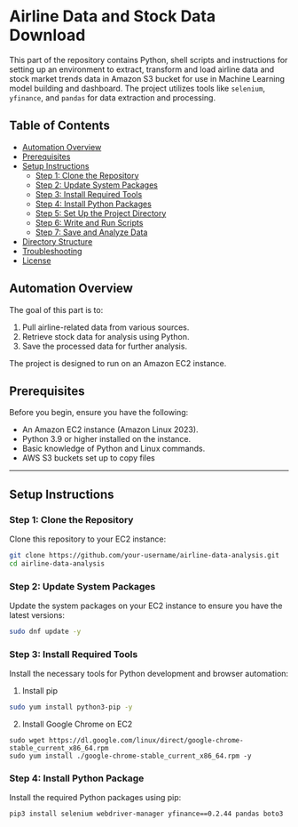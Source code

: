 # Airline Data and Stock Data Download
This part of the repository contains Python, shell scripts and instructions for setting up an environment to extract, transform and load airline data and stock market trends data in Amazon S3 bucket for use in Machine Learning model building and dashboard. The project utilizes tools like `selenium`, `yfinance`, and `pandas` for data extraction and processing.

## Table of Contents
- [Automation Overview](#project-overview)
- [Prerequisites](#prerequisites)
- [Setup Instructions](#setup-instructions)
  - [Step 1: Clone the Repository](#step-1-clone-the-repository)
  - [Step 2: Update System Packages](#step-2-update-system-packages)
  - [Step 3: Install Required Tools](#step-3-install-required-tools)
  - [Step 4: Install Python Packages](#step-4-install-python-packages)
  - [Step 5: Set Up the Project Directory](#step-5-set-up-the-project-directory)
  - [Step 6: Write and Run Scripts](#step-6-write-and-run-scripts)
  - [Step 7: Save and Analyze Data](#step-7-save-and-analyze-data)
- [Directory Structure](#directory-structure)
- [Troubleshooting](#troubleshooting)
- [License](#license)

## Automation Overview
The goal of this part is to:
1. Pull airline-related data from various sources.
2. Retrieve stock data for analysis using Python.
3. Save the processed data for further analysis.

The project is designed to run on an Amazon EC2 instance.

## Prerequisites
Before you begin, ensure you have the following:
- An Amazon EC2 instance (Amazon Linux 2023).
- Python 3.9 or higher installed on the instance.
- Basic knowledge of Python and Linux commands.
- AWS S3 buckets set up to copy files

---

## Setup Instructions

### Step 1: Clone the Repository
Clone this repository to your EC2 instance:
```bash
git clone https://github.com/your-username/airline-data-analysis.git
cd airline-data-analysis
```

### Step 2: Update System Packages
Update the system packages on your EC2 instance to ensure you have the latest versions:
```bash
sudo dnf update -y
```
### Step 3: Install Required Tools
Install the necessary tools for Python development and browser automation:
1. Install pip
```bash
sudo yum install python3-pip -y
```
2. Install Google Chrome on EC2
```
sudo wget https://dl.google.com/linux/direct/google-chrome-stable_current_x86_64.rpm
sudo yum install ./google-chrome-stable_current_x86_64.rpm -y
```

### Step 4: Install Python Package
Install the required Python packages using pip:
```bash
pip3 install selenium webdriver-manager yfinance==0.2.44 pandas boto3
```
